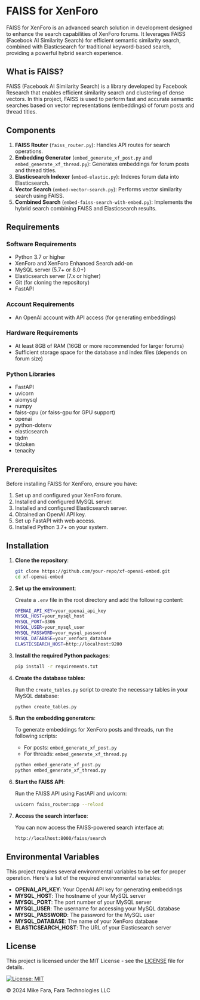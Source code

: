 # FAISS for XenForo

FAISS for XenForo is an advanced search solution in development designed to enhance the search capabilities of XenForo forums. It leverages FAISS (Facebook AI Similarity Search) for efficient semantic similarity search, combined with Elasticsearch for traditional keyword-based search, providing a powerful hybrid search experience.

## What is FAISS?

FAISS (Facebook AI Similarity Search) is a library developed by Facebook Research that enables efficient similarity search and clustering of dense vectors. In this project, FAISS is used to perform fast and accurate semantic searches based on vector representations (embeddings) of forum posts and thread titles.

## Components

1. **FAISS Router** (`faiss_router.py`): Handles API routes for search operations.
2. **Embedding Generator** (`embed_generate_xf_post.py` and `embed_generate_xf_thread.py`): Generates embeddings for forum posts and thread titles.
3. **Elasticsearch Indexer** (`embed-elastic.py`): Indexes forum data into Elasticsearch.
4. **Vector Search** (`embed-vector-search.py`): Performs vector similarity search using FAISS.
5. **Combined Search** (`embed-faiss-search-with-embed.py`): Implements the hybrid search combining FAISS and Elasticsearch results.

## Requirements

### Software Requirements

- Python 3.7 or higher
- XenForo and XenForo Enhanced Search add-on
- MySQL server (5.7+ or 8.0+)
- Elasticsearch server (7.x or higher)
- Git (for cloning the repository)
- FastAPI

### Account Requirements

- An OpenAI account with API access (for generating embeddings)

### Hardware Requirements

- At least 8GB of RAM (16GB or more recommended for larger forums)
- Sufficient storage space for the database and index files (depends on forum size)

### Python Libraries

- FastAPI
- uvicorn
- aiomysql
- numpy
- faiss-cpu (or faiss-gpu for GPU support)
- openai
- python-dotenv
- elasticsearch
- tqdm
- tiktoken
- tenacity

## Prerequisites

Before installing FAISS for XenForo, ensure you have:

1. Set up and configured your XenForo forum.
2. Installed and configured MySQL server.
3. Installed and configured Elasticsearch server.
4. Obtained an OpenAI API key.
5. Set up FastAPI with web access.
6. Installed Python 3.7+ on your system.

## Installation

1. **Clone the repository**:

   ```bash
   git clone https://github.com/your-repo/xf-openai-embed.git
   cd xf-openai-embed
   ```

2. **Set up the environment**:

   Create a `.env` file in the root directory and add the following content:

   ```bash
   OPENAI_API_KEY=your_openai_api_key
   MYSQL_HOST=your_mysql_host
   MYSQL_PORT=3306
   MYSQL_USER=your_mysql_user
   MYSQL_PASSWORD=your_mysql_password
   MYSQL_DATABASE=your_xenforo_database
   ELASTICSEARCH_HOST=http://localhost:9200
   ```

3. **Install the required Python packages**:

   ```bash
   pip install -r requirements.txt
   ```

4. **Create the database tables**:

   Run the `create_tables.py` script to create the necessary tables in your MySQL database:

   ```bash
   python create_tables.py
   ```

5. **Run the embedding generators**:

   To generate embeddings for XenForo posts and threads, run the following scripts:

   - For posts: `embed_generate_xf_post.py`
   - For threads: `embed_generate_xf_thread.py`

   ```bash
   python embed_generate_xf_post.py
   python embed_generate_xf_thread.py
   ```

6. **Start the FAISS API**:

   Run the FAISS API using FastAPI and uvicorn:

   ```bash
   uvicorn faiss_router:app --reload
   ```

7. **Access the search interface**:

   You can now access the FAISS-powered search interface at:

   ```bash
   http://localhost:8000/faiss/search
   ```

## Environmental Variables

This project requires several environmental variables to be set for proper operation. Here's a list of the required environmental variables:

- **OPENAI_API_KEY**: Your OpenAI API key for generating embeddings
- **MYSQL_HOST**: The hostname of your MySQL server
- **MYSQL_PORT**: The port number of your MySQL server
- **MYSQL_USER**: The username for accessing your MySQL database
- **MYSQL_PASSWORD**: The password for the MySQL user
- **MYSQL_DATABASE**: The name of your XenForo database
- **ELASTICSEARCH_HOST**: The URL of your Elasticsearch server

## License

This project is licensed under the MIT License - see the [LICENSE](LICENSE.md) file for details.

[![License: MIT](https://img.shields.io/badge/License-MIT-yellow.svg)](https://opensource.org/licenses/MIT)

© 2024 Mike Fara, Fara Technologies LLC
